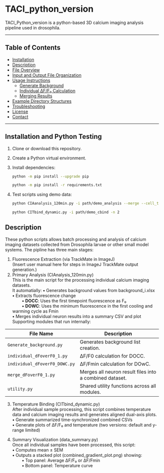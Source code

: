 # TACI_python_version

TACI_Python_version is a python-based 3D calcium imaging analysis pipeline used in drosophila.

---

## Table of Contents

- [Installation](#installation)
- [Description](#description)
- [File Overview](#file-overview)
- [Input and Output File Organization](#input-and-output-file-organization)
- [Usage Instructions](#usage-instructions)
  - [Generate Background](#generate-background)
  - [Individual ΔF/F₀ Calculation](#individual-Δff₀-calculation)
  - [Merging Results](#merging-results)
- [Example Directory Structures](#example-directory-structures)
- [Troubleshooting](#troubleshooting)
- [License](#license)
- [Contact](#contact)

---

## Installation and Python Testing

1. Clone or download this repository.
2. Create a Python virtual environment.
3. Install dependencies:

   ```bash
   python -m pip install --upgrade pip
   ```
   ```bash
   python -m pip install -r requirements.txt
   ```
4. Test scripts using demo data:
   ```bash
   python CIAanalysis_120min.py -i path/demo_analysis --merge --cell_type DOWC
   ```
   ```bash
   python CITbind_dynamic.py -i path/demo_cbind -n 2
   ```
   
## Description 
These python scripts allows batch processing and analysis of calcium imaging datasets collected from Drosophila larvae or other small model systems. 
The pipline has three main stages:
1. Fluorescence Extraction (via TrackMate in ImageJ)<br>
(Insert user manual here for steps in ImageJ TrackMate output generation.)<br>
2. Primary Analysis (CIAnalysis_120min.py)<br>
   This is the main script for the processing individual calcium imaging datasets.<br>
   It automatially: 
   **•** Generates background values from background_i.xlsx<br>
   **•** Extracts fluorescence change <br>
   &nbsp; &nbsp; &nbsp; &nbsp; **•** **DOCC**: Uses the first timepoint fluorescence as F₀<br>
   &nbsp; &nbsp; &nbsp; &nbsp; **•** **DOWC**: Uses the minimum fluorescence in the first cooling and warming cycle as Fmin<br>
   **•** Merges individual neuron results into a summary CSV and plot <br>
Supporting modules that run internally:<br>

| File Name                    | Description                                                  |
|------------------------------|--------------------------------------------------------------|
| `Generate_background.py`     | Generates background list creation.                          |
| `individual_dFoverF0_1.py`   | ΔF/F0 calculation for DOCC.                                  |
| `individual_dFoverF0_DOWC.py`| ΔF/Fmin calculation for DOwC.                                |
| `merge_dFoverF0_1.py`        | Merges all neuron result files into a combined dataset.      |
| `utility.py`                 | Shared utility functions across all modules.                 |

3. Temperature Binding (CITbind_dynamic.py) <br>
After individual sample processing,  this script combines temperature data and calcium imaging results and generates aligned dual-axis plots.<br>
**•** Generate summarized time-synchronized combined CSVs<br>
**•** Generate plots of ΔF/F₀ and temperature (two versions: default and y-range limited)<br>

4.  Summary Visualization (data_summary.py) <br>
Once all individual samples have been processed, this script: <br>
**•** Computes mean ± SEM<br>
**•** Outputs a stacked plot (combined_gradient_plot.png) showing:<br>
&nbsp; &nbsp; &nbsp; &nbsp; **•** Top panel: Average ΔF/F₀ or ΔF/Fmin<br>
&nbsp; &nbsp; &nbsp; &nbsp; **•** Bottom panel: Temperature curve<br>


